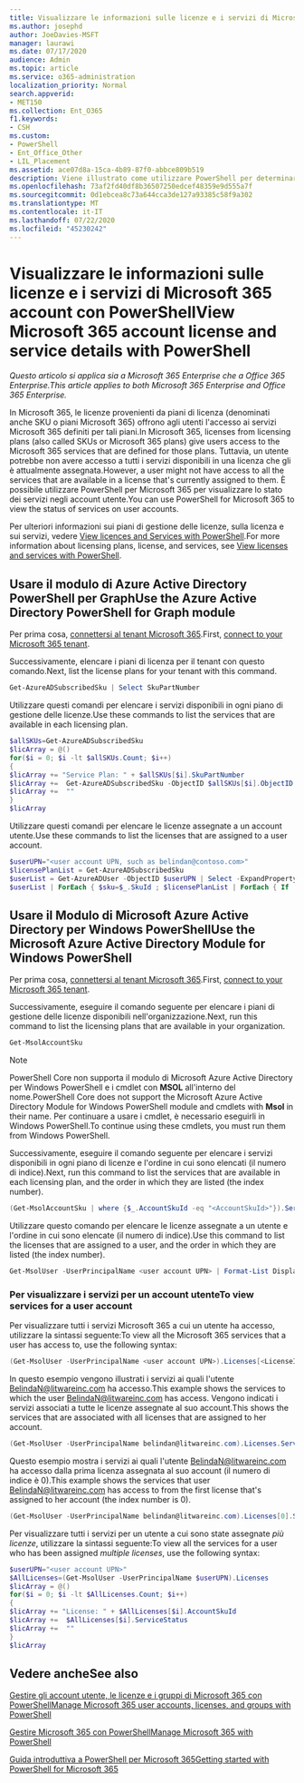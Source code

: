 ```yaml
---
title: Visualizzare le informazioni sulle licenze e i servizi di Microsoft 365 account con PowerShell
ms.author: josephd
author: JoeDavies-MSFT
manager: laurawi
ms.date: 07/17/2020
audience: Admin
ms.topic: article
ms.service: o365-administration
localization_priority: Normal
search.appverid:
- MET150
ms.collection: Ent_O365
f1.keywords:
- CSH
ms.custom:
- PowerShell
- Ent_Office_Other
- LIL_Placement
ms.assetid: ace07d8a-15ca-4b89-87f0-abbce809b519
description: Viene illustrato come utilizzare PowerShell per determinare i servizi Microsoft 365 assegnati agli utenti.
ms.openlocfilehash: 73af2fd40df8b36507250edcef48359e9d555a7f
ms.sourcegitcommit: 0d1ebcea8c73a644cca3de127a93385c58f9a302
ms.translationtype: MT
ms.contentlocale: it-IT
ms.lasthandoff: 07/22/2020
ms.locfileid: "45230242"
---
```

# <a name="view-microsoft-365-account-license-and-service-details-with-powershell"></a><span data-ttu-id="bb17e-103">Visualizzare le informazioni sulle licenze e i servizi di Microsoft 365 account con PowerShell</span><span class="sxs-lookup"><span data-stu-id="bb17e-103">View Microsoft 365 account license and service details with PowerShell</span></span>

<span data-ttu-id="bb17e-104">*Questo articolo si applica sia a Microsoft 365 Enterprise che a Office 365 Enterprise.*</span><span class="sxs-lookup"><span data-stu-id="bb17e-104">*This article applies to both Microsoft 365 Enterprise and Office 365 Enterprise.*</span></span>

<span data-ttu-id="bb17e-105">In Microsoft 365, le licenze provenienti da piani di licenza (denominati anche SKU o piani Microsoft 365) offrono agli utenti l'accesso ai servizi Microsoft 365 definiti per tali piani.</span><span class="sxs-lookup"><span data-stu-id="bb17e-105">In Microsoft 365, licenses from licensing plans (also called SKUs or Microsoft 365 plans) give users access to the Microsoft 365 services that are defined for those plans.</span></span> <span data-ttu-id="bb17e-106">Tuttavia, un utente potrebbe non avere accesso a tutti i servizi disponibili in una licenza che gli è attualmente assegnata.</span><span class="sxs-lookup"><span data-stu-id="bb17e-106">However, a user might not have access to all the services that are available in a license that's currently assigned to them.</span></span> <span data-ttu-id="bb17e-107">È possibile utilizzare PowerShell per Microsoft 365 per visualizzare lo stato dei servizi negli account utente.</span><span class="sxs-lookup"><span data-stu-id="bb17e-107">You can use PowerShell for Microsoft 365 to view the status of services on user accounts.</span></span> 

<span data-ttu-id="bb17e-108">Per ulteriori informazioni sui piani di gestione delle licenze, sulla licenza e sui servizi, vedere [View licences and Services with PowerShell](view-licenses-and-services-with-office-365-powershell.md).</span><span class="sxs-lookup"><span data-stu-id="bb17e-108">For more information about licensing plans, license, and services, see [View licenses and services with PowerShell](view-licenses-and-services-with-office-365-powershell.md).</span></span>

## <a name="use-the-azure-active-directory-powershell-for-graph-module"></a><span data-ttu-id="bb17e-109">Usare il modulo di Azure Active Directory PowerShell per Graph</span><span class="sxs-lookup"><span data-stu-id="bb17e-109">Use the Azure Active Directory PowerShell for Graph module</span></span>

<span data-ttu-id="bb17e-110">Per prima cosa, [connettersi al tenant Microsoft 365](connect-to-office-365-powershell.md#connect-with-the-azure-active-directory-powershell-for-graph-module).</span><span class="sxs-lookup"><span data-stu-id="bb17e-110">First, [connect to your Microsoft 365 tenant](connect-to-office-365-powershell.md#connect-with-the-azure-active-directory-powershell-for-graph-module).</span></span>
  
<span data-ttu-id="bb17e-111">Successivamente, elencare i piani di licenza per il tenant con questo comando.</span><span class="sxs-lookup"><span data-stu-id="bb17e-111">Next, list the license plans for your tenant with this command.</span></span>

```powershell
Get-AzureADSubscribedSku | Select SkuPartNumber
```

<span data-ttu-id="bb17e-112">Utilizzare questi comandi per elencare i servizi disponibili in ogni piano di gestione delle licenze.</span><span class="sxs-lookup"><span data-stu-id="bb17e-112">Use these commands to list the services that are available in each licensing plan.</span></span>

```powershell
$allSKUs=Get-AzureADSubscribedSku
$licArray = @()
for($i = 0; $i -lt $allSKUs.Count; $i++)
{
$licArray += "Service Plan: " + $allSKUs[$i].SkuPartNumber
$licArray +=  Get-AzureADSubscribedSku -ObjectID $allSKUs[$i].ObjectID | Select -ExpandProperty ServicePlans
$licArray +=  ""
}
$licArray
```

<span data-ttu-id="bb17e-113">Utilizzare questi comandi per elencare le licenze assegnate a un account utente.</span><span class="sxs-lookup"><span data-stu-id="bb17e-113">Use these commands to list the licenses that are assigned to a user account.</span></span>

```powershell
$userUPN="<user account UPN, such as belindan@contoso.com>"
$licensePlanList = Get-AzureADSubscribedSku
$userList = Get-AzureADUser -ObjectID $userUPN | Select -ExpandProperty AssignedLicenses | Select SkuID 
$userList | ForEach { $sku=$_.SkuId ; $licensePlanList | ForEach { If ( $sku -eq $_.ObjectId.substring($_.ObjectId.length - 36, 36) ) { Write-Host $_.SkuPartNumber } } }
```

## <a name="use-the-microsoft-azure-active-directory-module-for-windows-powershell"></a><span data-ttu-id="bb17e-114">Usare il Modulo di Microsoft Azure Active Directory per Windows PowerShell</span><span class="sxs-lookup"><span data-stu-id="bb17e-114">Use the Microsoft Azure Active Directory Module for Windows PowerShell</span></span>

<span data-ttu-id="bb17e-115">Per prima cosa, [connettersi al tenant Microsoft 365](connect-to-office-365-powershell.md#connect-with-the-microsoft-azure-active-directory-module-for-windows-powershell).</span><span class="sxs-lookup"><span data-stu-id="bb17e-115">First, [connect to your Microsoft 365 tenant](connect-to-office-365-powershell.md#connect-with-the-microsoft-azure-active-directory-module-for-windows-powershell).</span></span>

<span data-ttu-id="bb17e-116">Successivamente, eseguire il comando seguente per elencare i piani di gestione delle licenze disponibili nell'organizzazione.</span><span class="sxs-lookup"><span data-stu-id="bb17e-116">Next, run this command to list the licensing plans that are available in your organization.</span></span> 

```powershell
Get-MsolAccountSku
```
>[!Note]
><span data-ttu-id="bb17e-117">PowerShell Core non supporta il modulo di Microsoft Azure Active Directory per Windows PowerShell e i cmdlet con **MSOL** all'interno del nome.</span><span class="sxs-lookup"><span data-stu-id="bb17e-117">PowerShell Core does not support the Microsoft Azure Active Directory Module for Windows PowerShell module and cmdlets with **Msol** in their name.</span></span> <span data-ttu-id="bb17e-118">Per continuare a usare i cmdlet, è necessario eseguirli in Windows PowerShell.</span><span class="sxs-lookup"><span data-stu-id="bb17e-118">To continue using these cmdlets, you must run them from Windows PowerShell.</span></span>
>

<span data-ttu-id="bb17e-119">Successivamente, eseguire il comando seguente per elencare i servizi disponibili in ogni piano di licenze e l'ordine in cui sono elencati (il numero di indice).</span><span class="sxs-lookup"><span data-stu-id="bb17e-119">Next, run this command to list the services that are available in each licensing plan, and the order in which they are listed (the index number).</span></span>

```powershell
(Get-MsolAccountSku | where {$_.AccountSkuId -eq "<AccountSkuId>"}).ServiceStatus
```
  
<span data-ttu-id="bb17e-120">Utilizzare questo comando per elencare le licenze assegnate a un utente e l'ordine in cui sono elencate (il numero di indice).</span><span class="sxs-lookup"><span data-stu-id="bb17e-120">Use this command to list the licenses that are assigned to a user, and the order in which they are listed (the index number).</span></span>

```powershell
Get-MsolUser -UserPrincipalName <user account UPN> | Format-List DisplayName,Licenses
```

### <a name="to-view-services-for-a-user-account"></a><span data-ttu-id="bb17e-121">Per visualizzare i servizi per un account utente</span><span class="sxs-lookup"><span data-stu-id="bb17e-121">To view services for a user account</span></span>

<span data-ttu-id="bb17e-122">Per visualizzare tutti i servizi Microsoft 365 a cui un utente ha accesso, utilizzare la sintassi seguente:</span><span class="sxs-lookup"><span data-stu-id="bb17e-122">To view all the Microsoft 365 services that a user has access to, use the following syntax:</span></span>
  
```powershell
(Get-MsolUser -UserPrincipalName <user account UPN>).Licenses[<LicenseIndexNumber>].ServiceStatus
```

<span data-ttu-id="bb17e-123">In questo esempio vengono illustrati i servizi ai quali l'utente BelindaN@litwareinc.com ha accesso.</span><span class="sxs-lookup"><span data-stu-id="bb17e-123">This example shows the services to which the user BelindaN@litwareinc.com has access.</span></span> <span data-ttu-id="bb17e-124">Vengono indicati i servizi associati a tutte le licenze assegnate al suo account.</span><span class="sxs-lookup"><span data-stu-id="bb17e-124">This shows the services that are associated with all licenses that are assigned to her account.</span></span>
  
```powershell
(Get-MsolUser -UserPrincipalName belindan@litwareinc.com).Licenses.ServiceStatus
```

<span data-ttu-id="bb17e-125">Questo esempio mostra i servizi ai quali l'utente BelindaN@litwareinc.com ha accesso dalla prima licenza assegnata al suo account (il numero di indice è 0).</span><span class="sxs-lookup"><span data-stu-id="bb17e-125">This example shows the services that user BelindaN@litwareinc.com has access to from the first license that's assigned to her account (the index number is 0).</span></span>
  
```powershell
(Get-MsolUser -UserPrincipalName belindan@litwareinc.com).Licenses[0].ServiceStatus
```

<span data-ttu-id="bb17e-126">Per visualizzare tutti i servizi per un utente a cui sono state assegnate *più licenze*, utilizzare la sintassi seguente:</span><span class="sxs-lookup"><span data-stu-id="bb17e-126">To view all the services for a user who has been assigned *multiple licenses*, use the following syntax:</span></span>

```powershell
$userUPN="<user account UPN>"
$AllLicenses=(Get-MsolUser -UserPrincipalName $userUPN).Licenses
$licArray = @()
for($i = 0; $i -lt $AllLicenses.Count; $i++)
{
$licArray += "License: " + $AllLicenses[$i].AccountSkuId
$licArray +=  $AllLicenses[$i].ServiceStatus
$licArray +=  ""
}
$licArray
```
 
## <a name="see-also"></a><span data-ttu-id="bb17e-127">Vedere anche</span><span class="sxs-lookup"><span data-stu-id="bb17e-127">See also</span></span>

[<span data-ttu-id="bb17e-128">Gestire gli account utente, le licenze e i gruppi di Microsoft 365 con PowerShell</span><span class="sxs-lookup"><span data-stu-id="bb17e-128">Manage Microsoft 365 user accounts, licenses, and groups with PowerShell</span></span>](manage-user-accounts-and-licenses-with-office-365-powershell.md)
  
[<span data-ttu-id="bb17e-129">Gestire Microsoft 365 con PowerShell</span><span class="sxs-lookup"><span data-stu-id="bb17e-129">Manage Microsoft 365 with PowerShell</span></span>](manage-office-365-with-office-365-powershell.md)
  
[<span data-ttu-id="bb17e-130">Guida introduttiva a PowerShell per Microsoft 365</span><span class="sxs-lookup"><span data-stu-id="bb17e-130">Getting started with PowerShell for Microsoft 365</span></span>](getting-started-with-office-365-powershell.md)
